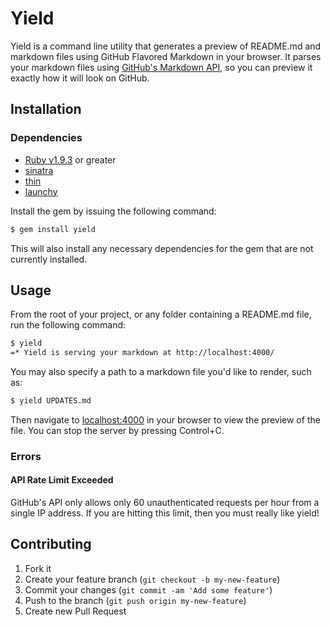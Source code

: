 # Yield

Yield is a command line utility that generates a preview of README.md and markdown files using GitHub Flavored Markdown in your browser. It parses your markdown files using [GitHub's Markdown API](http://developer.github.com/v3/markdown/), so you can preview it exactly how it will look on GitHub.

## Installation

### Dependencies

* [Ruby v1.9.3](http://www.ruby-lang.org/en/) or greater
* [sinatra](http://sinatrarb.com)
* [thin](http://code.macournoyer.com/thin/)
* [launchy](https://github.com/copiousfreetime/launchy)

Install the gem by issuing the following command:

```bash
$ gem install yield
```

This will also install any necessary dependencies for the gem that are not currently installed.

## Usage

From the root of your project, or any folder containing a README.md file, run the following command:

```bash
$ yield
=* Yield is serving your markdown at http://localhost:4000/
```

You may also specify a path to a markdown file you'd like to render, such as:

```bash
$ yield UPDATES.md
```

Then navigate to [localhost:4000](http://localhost:4000) in your browser to view the preview of the file. You can stop the server by pressing Control+C.

### Errors

#### API Rate Limit Exceeded

GitHub's API only allows only 60 unauthenticated requests per hour from a single IP address. If you are hitting this limit, then you must really like yield!

## Contributing

1. Fork it
2. Create your feature branch (`git checkout -b my-new-feature`)
3. Commit your changes (`git commit -am 'Add some feature'`)
4. Push to the branch (`git push origin my-new-feature`)
5. Create new Pull Request
